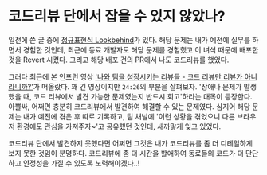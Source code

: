 # 코드리뷰 단에서 잡을 수 있지 않았나?

일전에 쓴 글 중에 [정규표현식 Lookbehind](/lib/2023/web/lookbehind.md)가 있다. 해당 문제는 내가 예전에 실무를 하면서 경험한 것인데, 최근에 동료 개발자도 해당 문제를 경험했고 이 녀석 때문에 배포한 것을 Revert 시켰다. 그리고 해당 배포 건의 PR에서 나도 코드리뷰를 했었다.   

그러다 최근에 본 인프런 영상 ['나와 팀을 성장시키는 리뷰들 - 코드 리뷰만 리뷰가 아니라니까?'](https://youtu.be/Lb_8eI-tdZw?t=1466)가 떠올랐다. 꽤 긴 영상이지만 `24:26`의 부분을 살펴보자. '장애나 문제가 발생했을 때, 코드 리뷰에서 발견 가능한 문제였는지 반드시 회고'하라는 대목이 등장한다.   
아뿔싸, 어쩌면 충분히 코드리뷰에서 발견하여 해결할 수 있는 문제였다. 심지어 해당 문제는 내가 예전에 겪은 후 따로 기록하고, 팀 채널에 '이런 상황을 겪었으니 다른 브라우저 환경에도 관심을 가져주자~'고 공유했던 것인데, 새까맣게 잊고 있었다.   

코드리뷰 단에서 발견하지 못했다면 어쩌면 그것은 내가 코드리뷰를 좀 더 디테일하게 보지 못한 것임이 분명하다. 코드리뷰에 좀 더 시간을 할애하여 동료들의 코드가 더 단단하고 안정성을 가질 수 있도록 노력해야겠다..!
